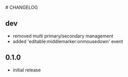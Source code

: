 # CHANGELOG

## dev
- removed multi primary/secondary management
- added 'editable:middlemarker:onmousedown' event

## 0.1.0
- initial release
